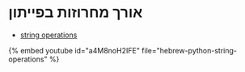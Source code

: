 # אורך מחרוזות בפייתון


* [string operations](https://code-maven.com/slides/python-programming/string-length)

{% embed youtube id="a4M8noH2IFE" file="hebrew-python-string-operations" %}

